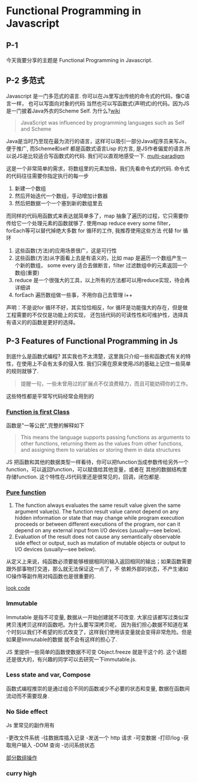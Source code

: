 # Functional Programming in Javascript

## P-1

今天我要分享的主题是 Functional Programming in Javascript.

## P-2 多范式

Javascript 是一门多范式的语言. 你可以在Js里写出传统的命令式的代码，像C语言一样， 也可以写面向对象的代码
当然也可以写函数式(声明式)的代码。因为JS是一门披着Java外衣的Scheme Self. 为什么?[wiki](https://en.wikipedia.org/wiki/JavaScript)

> JavaScript was influenced by programming languages such as Self and Scheme

Java是当时乃至现在最为流行的语言，这样可以吸引一部分Java程序员来写Js，便于推广, 而Scheme和self 都是函数式语言Lisp
的方言, 是JS作者偏爱的语言.所以说JS是比较适合写函数式的代码. 我们可以直观地感受一下. [multi-paradigm](./multi-paradigm.js)

这是一个非常简单的需求，将数组里的元素加倍，我们先看命令式的代码.
命令式的代码往往需要你指定执行的每一步

1. 新建一个数组
2. 然后开始迭代一个数组，手动增加计数器
3. 然后把数据一个一个塞到新的数组里去

而同样的代码用函数式来表达就简单多了，map 抽象了遍历的过程，它只需要你传给它一个处理元素的函数就够了.
使用map reduce every some filter，forEach等可以替代掉绝大多数 for 循环的工作, 我推荐使用这些方法
代替 for 循环

1. 这些函数(方法)的应用场景很广，这是可行性
2. 这些函数(方法)从字面看上去是有语义的，比如 map 是遍历一个数组产生一个新的数组，
some every 适合去做断言，filter 过滤数组中的元素返回一个数组(重要)
3. reduce 是一个很强大的工具，以上所有的方法都可以用reduce实现，待会再详细讲
3. forEach 遍历数组做一些事，不用你自己去管理 i++

声明：不是说for 循环不好，其实恰恰相反，for 循环是功能强大的存在，但是做工程需要的不仅仅是功能上的实现，
还包括代码的可读性性和可维护性，选择具有语义的的函数是更好的选择。

## P-3 Features of Functional Programming in Js

到底什么是函数式编程? 其实我也不太清楚，这里我只介绍一些和函数式有关的特性，在使用上不会有太多的侵入性.
我们只需在原来使用JS的基础上记住一些简单的规则就够了.

> 提醒一句，一些未曾用过的扩展点不仅浪费精力，而且可能妨碍你的工作。

这些特性都是平常写代码经常会用到的

### [Function is first Class](https://en.wikipedia.org/wiki/First-class_function)

函数是"一等公民",完整的解释如下

> This means the language supports passing functions as arguments to other functions, returning them as the values from other functions, and assigning them to variables or storing them in data structures

JS 把函数和其他的数据类型一样看待，你可以把function当成参数传给另外一个function，可以返回function，可以赋值给其他变量，或者在
其他的数据结构里存储function. 这个特性在JS代码里还是很常见的，回调，闭包都是.

### [Pure function](https://en.wikipedia.org/wiki/Pure_function)

>
1. The function always evaluates the same result value given the same argument value(s). The function result value cannot depend on any hidden information or state that may change while program execution proceeds or between different executions of the program, nor can it depend on any external input from I/O devices (usually—see below).
2. Evaluation of the result does not cause any semantically observable side effect or output, such as mutation of mutable objects or output to I/O devices (usually—see below).

从定义上来说，纯函数必须要能够根据相同的输入返回相同的输出；如果函数需要跟外部事物打交道，那么就无法保证这一点了，不
依赖外部的状态，不产生诸如IO操作等副作用对纯函数也是很重要的.

[look code](./pure_function.js)

### Immutable

Immutable 是指不可变量, 数据从一开始创建就不可改变. 大家应该都写过类似深拷贝浅拷贝这样的函数吧。为什么要写深拷贝呢，
因为我们担心数据不知道在某个时刻以我们不希望的形式改变了，这样我们使用该变量就会变得非常危险。但是如果是Immutable的数据
就不会有这样的担心了.

JS 里提供一些简单的函数使数据不可变 Object.freeze 就是干这个的.
这个话题还是很大的，有兴趣的同学可以去研究一下immutable.js.

### Less state and var, Compose

函数式编程推崇的是通过组合不同的函数减少不必要的状态和变量, 数据在函数间流动而不需要现身.

### No Side effect

Js 里常见的副作用有

-更改文件系统
-往数据库插入记录
-发送一个 http 请求
-可变数据
-打印/log
-获取用户输入
-DOM 查询
-访问系统状态

[部分数组操作](./array.js)

### curry high
